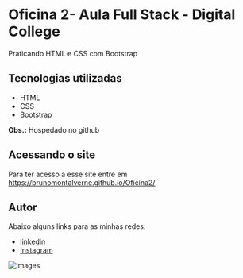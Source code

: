 # Oficina 2- Aula Full Stack -  Digital College
Praticando HTML e CSS com Bootstrap

## Tecnologias utilizadas
- HTML
- CSS
- Bootstrap

**Obs.:** Hospedado no github

## Acessando o site
Para ter acesso a esse site entre em <https://brunomontalverne.github.io/Oficina2/>

## Autor
Abaixo alguns links para as minhas redes:
- [linkedin](http://www.linkedin.com/in/bruno-mont-alverne-ribeiro-5a93a22a7)
- [Instagram](https://www.instagram.com/bruno.montalverne/)

![images](https://github.com/user-attachments/assets/f4df02e9-5a26-427c-b15d-5bc44b20395c)


